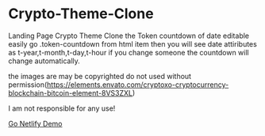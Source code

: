 # Crypto-Theme-Clone
Landing Page Crypto Theme Clone
the Token countdown of date editable easily go .token-countdown from html item then you will see date attiributes as t-year,t-month,t-day,t-hour if you change someone the countdown will change automatically.








the images are may be copyrighted do not used without permission(https://elements.envato.com/cryptoxo-cryptocurrency-blockchain-bitcoin-element-8VS3ZXL)


I am not responsible for any use!

[Go Netlify Demo](https://crypto-theme-clone-emirhan-yac.netlify.app/)
